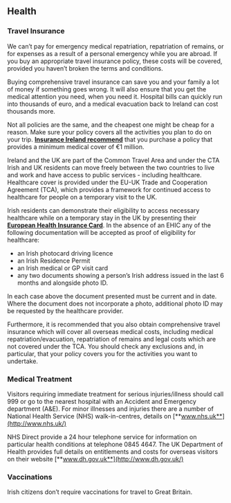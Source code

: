## Health

### **Travel Insurance**

We can’t pay for emergency medical repatriation, repatriation of remains, or for expenses as a result of a personal emergency while you are abroad. If you buy an appropriate travel insurance policy, these costs will be covered, provided you haven’t broken the terms and conditions.

Buying comprehensive travel insurance can save you and your family a lot of money if something goes wrong. It will also ensure that you get the medical attention you need, when you need it. Hospital bills can quickly run into thousands of euro, and a medical evacuation back to Ireland can cost thousands more.

Not all policies are the same, and the cheapest one might be cheap for a reason. Make sure your policy covers all the activities you plan to do on your trip. [**Insurance Ireland recommend**](http://www.insuranceireland.eu/consumer-information/general-non-life-insurance/travel) that you purchase a policy that provides a minimum medical cover of €1 million.

Ireland and the UK are part of the Common Travel Area and under the CTA Irish and UK residents can move freely between the two countries to live and work and have access to public services - including healthcare. Healthcare cover is provided under the EU-UK Trade and Cooperation Agreement (TCA), which provides a framework for continued access to healthcare for people on a temporary visit to the UK.

Irish residents can demonstrate their eligibility to access necessary healthcare while on a temporary stay in the UK by presenting their [**European Health Insurance Card**](https://www2.hse.ie/services/schemes-allowances/ehic/). In the absence of an EHIC any of the following documentation will be accepted as proof of eligibility for healthcare:

* an Irish photocard driving licence
* an Irish Residence Permit
* an Irish medical or GP visit card
* any two documents showing a person’s Irish address issued in the last 6 months and alongside photo ID.

In each case above the document presented must be current and in date. Where the document does not incorporate a photo, additional photo ID may be requested by the healthcare provider.

Furthermore, it is recommended that you also obtain comprehensive travel insurance which will cover all overseas medical costs, including medical repatriation/evacuation, repatriation of remains and legal costs which are not covered under the TCA. You should check any exclusions and, in particular, that your policy covers you for the activities you want to undertake.

### **Medical Treatment**

Visitors requiring immediate treatment for serious injuries/illness should call 999 or go to the nearest hospital with an Accident and Emergency department (A&E). For minor illnesses and injuries there are a number of National Health Service (NHS) walk-in-centres, details on [**www.nhs.uk**](http://www.nhs.uk/)

NHS Direct provide a 24 hour telephone service for information on particular health conditions at telephone 0845 4647. The UK Department of Health provides full details on entitlements and costs for overseas visitors on their website [**www.dh.gov.uk**](http://www.dh.gov.uk/)

### **Vaccinations**

Irish citizens don’t require vaccinations for travel to Great Britain.